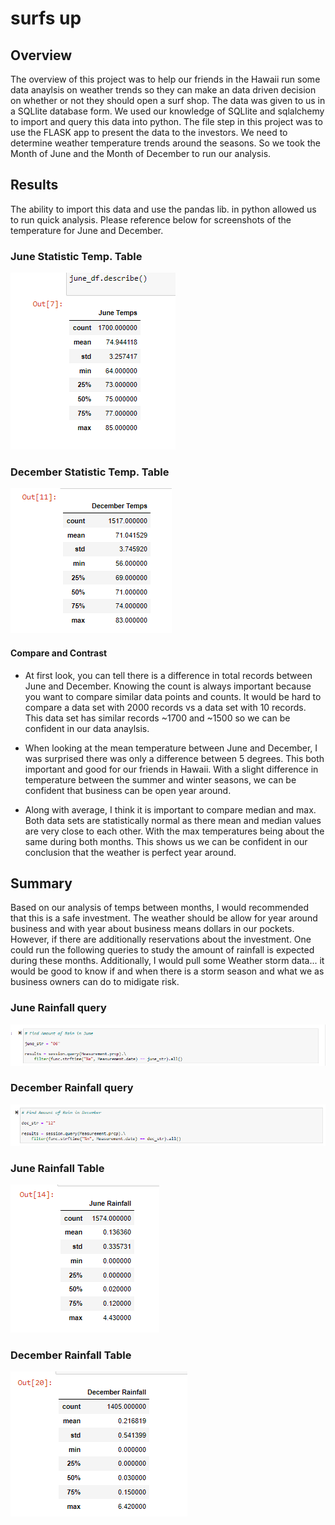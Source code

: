 # surfs up

## Overview 

The overview of this project was to help our friends in the Hawaii run some data anaylsis on weather trends so they can make an data driven decision on whether or not they should open a surf shop. The data was given to us in a SQLlite database form. We used our knowledge of SQLlite and sqlalchemy to import and query this data into python. The file step in this project was to use the FLASK app to present the data to the investors. We need to determine weather temperature trends around the seasons. So we took the Month of June and the Month of December to run our analysis. 

## Results 

The ability to import this data and use the pandas lib. in python allowed us to run quick analysis. Please reference below for screenshots of the temperature for June and December. 

### June Statistic Temp. Table
![June Table](https://github.com/mccoycory/surfs_up/blob/main/Resources/June%20Temps%20Table.png)

### December Statistic Temp. Table

![Dec Table](https://github.com/mccoycory/surfs_up/blob/main/Resources/December%20Temps%20Tables.png)

#### Compare and Contrast 

- At first look, you can tell there is a difference in total records between June and December. Knowing the count is always important because you want to compare similar data points and counts. It would be hard to compare a data set with 2000 records vs a data set with 10 records. This data set has similar records ~1700 and ~1500 so we can be confident in our data anaylsis.

- When looking at the mean temperature between June and December, I was surprised there was only a difference between 5 degrees. This both important and good for our friends in Hawaii. With a slight difference in temperature between the summer and winter seasons, we can be confident that business can be open year around. 

- Along with average, I think it is important to compare median and max. Both data sets are statistically normal as there mean and median values are very close to each other. With the max temperatures being about the same during both months. This shows us we can be confident in our conclusion that the weather is perfect year around. 

## Summary 

Based on our analysis of temps between months, I would recommended that this is a safe investment. The weather should be allow for year around business and with year about business means dollars in our pockets. However, if there are additionally reservations about the investment. One could run the following queries to study the amount of rainfall is expected during these months. Additionally, I would pull some Weather storm data... it would be good to know if and when there is a storm season and what we as business owners can do to midigate risk. 

### June Rainfall query
![June query](https://github.com/mccoycory/surfs_up/blob/main/Resources/query%20for%20rain%20in%20june.png)

### December Rainfall query 
![Dec query](https://github.com/mccoycory/surfs_up/blob/main/Resources/query%20for%20rain%20in%20dec.png)

### June Rainfall Table 

![June Rainfall Table](https://github.com/mccoycory/surfs_up/blob/main/Resources/June%20rainfall%20table.png)

### December Rainfall Table

![December Rainfall Table](https://github.com/mccoycory/surfs_up/blob/main/Resources/dec%20rainfall%20table.png)
